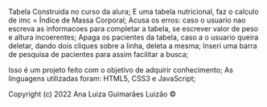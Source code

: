  Tabela Construida no curso da alura; 
 E uma tabela nutricional, faz o calculo de imc =   Índice de Massa Corporal;
 Acusa os erros: caso o usuario nao escreva as informacoes para completar a tabela, se escrever valor de peso e altura incoerentes;
 Apaga os pacientes da tabela, caso a o usuario queira deletar, dando dois cliques sobre a linha, deleta a mesma;
 Inseri uma barra de pesquisa de pacientes para assim facilitar a busca;


 Isso é um projeto feito com o objetivo de adquirir conhecimento;
 As linguagens utilizadas foram: HTML5, CSS3 e JavaScript;



Copyright (c) 2022 Ana Luiza Guimarães Luizão  ©
